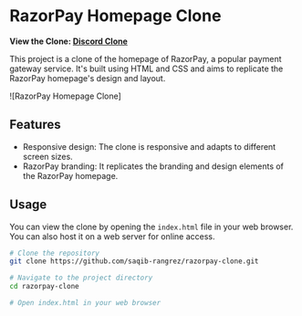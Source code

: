 # RazorPay Homepage Clone

**View the Clone: [Discord Clone](https://razorpayreplica.netlify.app/)**


This project is a clone of the homepage of RazorPay, a popular payment gateway service. It's built using HTML and CSS and aims to replicate the RazorPay homepage's design and layout.

![RazorPay Homepage Clone]

## Features

- Responsive design: The clone is responsive and adapts to different screen sizes.
- RazorPay branding: It replicates the branding and design elements of the RazorPay homepage.

## Usage

You can view the clone by opening the `index.html` file in your web browser. You can also host it on a web server for online access.

```bash
# Clone the repository
git clone https://github.com/saqib-rangrez/razorpay-clone.git

# Navigate to the project directory
cd razorpay-clone

# Open index.html in your web browser
